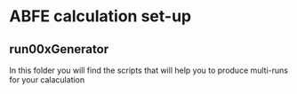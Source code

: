 # ABFE calculation set-up 

## run00xGenerator
In this folder you will find the scripts that will help you to produce multi-runs for your calaculation
